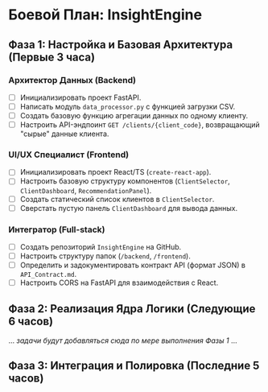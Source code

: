 # Боевой План: InsightEngine

## Фаза 1: Настройка и Базовая Архитектура (Первые 3 часа)

### Архитектор Данных (Backend)
- [ ] Инициализировать проект FastAPI.
- [ ] Написать модуль `data_processor.py` с функцией загрузки CSV.
- [ ] Создать базовую функцию агрегации данных по одному клиенту.
- [ ] Настроить API-эндпоинт `GET /clients/{client_code}`, возвращающий "сырые" данные клиента.

### UI/UX Специалист (Frontend)
- [ ] Инициализировать проект React/TS (`create-react-app`).
- [ ] Настроить базовую структуру компонентов (`ClientSelector`, `ClientDashboard`, `RecommendationPanel`).
- [ ] Создать статический список клиентов в `ClientSelector`.
- [ ] Сверстать пустую панель `ClientDashboard` для вывода данных.

### Интегратор (Full-stack)
- [ ] Создать репозиторий `InsightEngine` на GitHub.
- [ ] Настроить структуру папок (`/backend`, `/frontend`).
- [ ] Определить и задокументировать контракт API (формат JSON) в `API_Contract.md`.
- [ ] Настроить CORS на FastAPI для взаимодействия с React.

## Фаза 2: Реализация Ядра Логики (Следующие 6 часов)
... *задачи будут добавляться сюда по мере выполнения Фазы 1* ...

## Фаза 3: Интеграция и Полировка (Последние 5 часов)